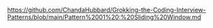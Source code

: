 https://github.com/ChandaHubbard/Grokking-the-Coding-Interview-Patterns/blob/main/Pattern%2001%20:%20Sliding%20Window.md
